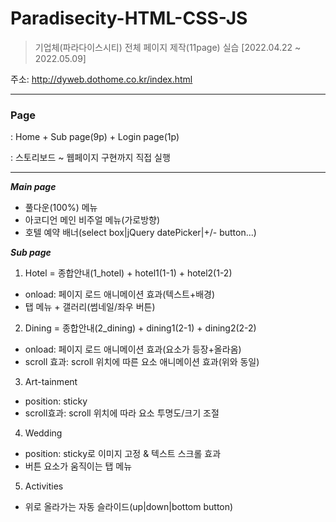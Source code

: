 # Paradisecity-HTML-CSS-JS
> 기업체(파라다이스시티) 전체 페이지 제작(11page) 실습
[2022.04.22 ~ 2022.05.09]

주소: http://dyweb.dothome.co.kr/index.html
***

### Page
: Home + Sub page(9p) + Login page(1p)

: 스토리보드 ~ 웹페이지 구현까지 직접 실행
***

***Main page***
* 풀다운(100%) 메뉴
* 아코디언 메인 비주얼 메뉴(가로방향)
* 호텔 예약 배너(select box|jQuery datePicker|+/- button...)

***Sub page***
1. Hotel = 종합안내(1_hotel) + hotel1(1-1) + hotel2(1-2)
* onload: 페이지 로드 애니메이션 효과(텍스트+배경)
* 탭 메뉴 + 갤러리(썸네일/좌우 버튼)

2. Dining = 종합안내(2_dining) + dining1(2-1) + dining2(2-2)
* onload: 페이지 로드 애니메이션 효과(요소가 등장+올라옴)
* scroll 효과: scroll 위치에 따른 요소 애니메이션 효과(위와 동일)

3. Art-tainment
* position: sticky 
* scroll효과: scroll 위치에 따라 요소 투명도/크기 조절 

4. Wedding
* position: sticky로 이미지 고정 & 텍스트 스크롤 효과
* 버튼 요소가 움직이는 탭 메뉴

5. Activities
* 위로 올라가는 자동 슬라이드(up|down|bottom button)
